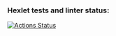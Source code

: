 ### Hexlet tests and linter status:
[![Actions Status](https://github.com/lagunova-julia/java-project-61/actions/workflows/hexlet-check.yml/badge.svg)](https://github.com/lagunova-julia/java-project-61/actions)